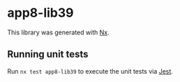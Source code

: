 # app8-lib39

This library was generated with [Nx](https://nx.dev).

## Running unit tests

Run `nx test app8-lib39` to execute the unit tests via [Jest](https://jestjs.io).
